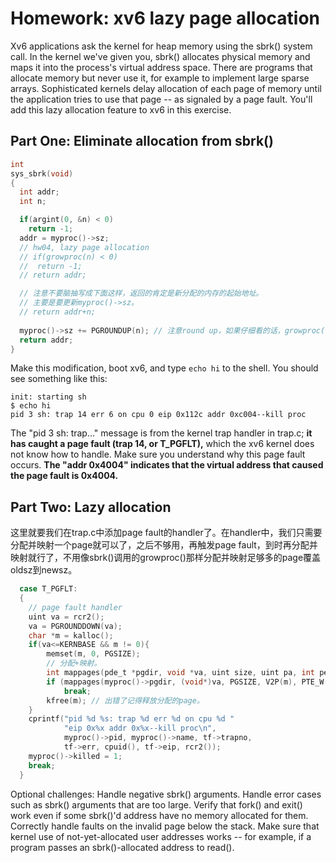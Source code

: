 # Homework: xv6 lazy page allocation

Xv6 applications ask the kernel for heap memory using the sbrk() system call. In the kernel we've given you, sbrk() allocates physical memory and maps it into the process's virtual address space. There are programs that allocate memory but never use it, for example to implement large sparse arrays. Sophisticated kernels delay allocation of each page of memory until the application tries to use that page -- as signaled by a page fault. You'll add this lazy allocation feature to xv6 in this exercise.

## Part One: Eliminate allocation from sbrk()

```c
int
sys_sbrk(void)
{
  int addr;
  int n;

  if(argint(0, &n) < 0)
    return -1;
  addr = myproc()->sz;
  // hw04, lazy page allocation
  // if(growproc(n) < 0)
  //  return -1;
  // return addr;

  // 注意不要脑抽写成下面这样，返回的肯定是新分配的内存的起始地址。
  // 主要是要更新myproc()->sz。
  // return addr+n;
  
  myproc()->sz += PGROUNDUP(n); // 注意round up，如果仔细看的话，growproc()会这样更新myproc()->sz。
  return addr;
}
```

Make this modification, boot xv6, and type `echo hi` to the shell. You should see something like this:

```
init: starting sh
$ echo hi
pid 3 sh: trap 14 err 6 on cpu 0 eip 0x112c addr 0xc004--kill proc
```

The "pid 3 sh: trap..." message is from the kernel trap handler in trap.c; **it has caught a page fault (trap 14, or T_PGFLT),** which the xv6 kernel does not know how to handle. Make sure you understand why this page fault occurs. **The "addr 0x4004" indicates that the virtual address that caused the page fault is 0x4004.**

## Part Two: Lazy allocation

这里就要我们在trap.c中添加page fault的handler了。在handler中，我们只需要分配并映射一个page就可以了，之后不够用，再触发page fault，到时再分配并映射就行了，不用像sbrk()调用的growproc()那样分配并映射足够多的page覆盖oldsz到newsz。

```c
  case T_PGFLT:
  {
    // page fault handler
    uint va = rcr2();
    va = PGROUNDDOWN(va);
    char *m = kalloc();
    if(va<=KERNBASE && m != 0){
        memset(m, 0, PGSIZE);
        // 分配+映射。
        int mappages(pde_t *pgdir, void *va, uint size, uint pa, int perm);
        if (mappages(myproc()->pgdir, (void*)va, PGSIZE, V2P(m), PTE_W|PTE_U) >= 0)
            break;
        kfree(m); // 出错了记得释放分配的page。
    }
    cprintf("pid %d %s: trap %d err %d on cpu %d "
            "eip 0x%x addr 0x%x--kill proc\n",
            myproc()->pid, myproc()->name, tf->trapno,
            tf->err, cpuid(), tf->eip, rcr2());
    myproc()->killed = 1;
    break;
  }
```

Optional challenges: Handle negative sbrk() arguments. Handle error cases such as sbrk() arguments that are too large. Verify that fork() and exit() work even if some sbrk()'d address have no memory allocated for them. Correctly handle faults on the invalid page below the stack. Make sure that kernel use of not-yet-allocated user addresses works -- for example, if a program passes an sbrk()-allocated address to read().


